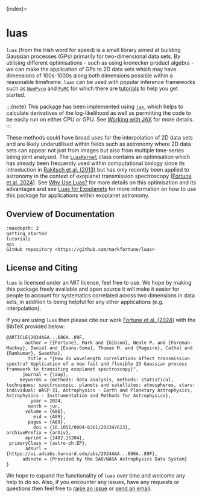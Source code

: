 (index)=

# luas

`luas` (from the Irish word for speed) is a small library aimed at building Gaussian processes (GPs) primarily for two-dimensional data sets. By utilising different optimisations - such as using kronecker product algebra - we can make the application of GPs to 2D data sets which may have dimensions of 100s-1000s along both dimensions possible within a reasonable timeframe. `luas` can be used with popular inference frameworks such as [`NumPyro`](https://num.pyro.ai/en/latest/index.html) and [`PyMC`](https://www.pymc.io/welcome.html) for which there are [tutorials](tutorials_index) to help you get started.

:::{note}
This package has been implemented using [`jax`](https://github.com/google/jax), which helps to calculate derivatives of the log-likelihood as well as permitting the code to be easily run on either CPU or GPU. See [Working with JAX](things_to_know) for more details.
:::

These methods could have broad uses for the interpolation of 2D data sets and are likely underutilised within fields such as astronomy where 2D data sets can appear not just from images but also from multiple time-series being joint analysed. The [`LuasKernel`](api-luaskernel) class contains an optimisation which has already been frequently used within computational biology since its introduction in [Rakitsch et al. (2013)](https://proceedings.neurips.cc/paper/2013/hash/59c33016884a62116be975a9bb8257e3-Abstract.html) but has only recently been applied to astronomy in the context of exoplanet transmission spectroscopy ([Fortune et al. 2024](https://arxiv.org/abs/2402.15204)). See [Why Use Luas?](why_use_luas) for more details on this optimisation and its advantages and see [Luas for Exoplanets](luas_for_exo) for more information on how to use this package for applications within exoplanet astronomy.

## Overview of Documentation

```{toctree}
:maxdepth: 2
getting_started
tutorials
api
GitHub repository <https://github.com/markfortune/luas>
```

## License and Citing

`luas` is licensed under an MIT license, feel free to use. We hope by making this package freely available and open source it will make it easier for people to account for systematics correlated across two dimensions in data sets, in addition to being helpful for any other applications (e.g. interpolation).

If you are using `luas` then please cite our work [Fortune et al. (2024)](https://arxiv.org/abs/2402.15204) with the BibTeX provided below:

```
@ARTICLE{2024A&A...686A..89F,
       author = {{Fortune}, Mark and {Gibson}, Neale P. and {Foreman-Mackey}, Daniel and {Evans-Soma}, Thomas M. and {Maguire}, Cathal and {Ramkumar}, Swaetha},
        title = "{How do wavelength correlations affect transmission spectra? Application of a new fast and flexible 2D Gaussian process framework to transiting exoplanet spectroscopy}",
      journal = {\aap},
     keywords = {methods: data analysis, methods: statistical, techniques: spectroscopic, planets and satellites: atmospheres, stars: individual: WASP-31, Astrophysics - Earth and Planetary Astrophysics, Astrophysics - Instrumentation and Methods for Astrophysics},
         year = 2024,
        month = jun,
       volume = {686},
          eid = {A89},
        pages = {A89},
          doi = {10.1051/0004-6361/202347613},
archivePrefix = {arXiv},
       eprint = {2402.15204},
 primaryClass = {astro-ph.EP},
       adsurl = {https://ui.adsabs.harvard.edu/abs/2024A&A...686A..89F},
      adsnote = {Provided by the SAO/NASA Astrophysics Data System}
}
```

We hope to expand the functionality of `luas` over time and welcome any help to do so. Also, if you encounter any issues, have any requests or questions then feel free to [raise an issue](https://github.com/markfortune/luas/issues) or [send an email](mailto:fortunma@tcd.ie).

